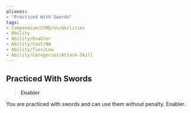 ```yaml
---
aliases:
- "Practiced With Swords"
tags:
- Compendium/CSRD/en/Abilities
- Ability
- Ability/Enabler
- Ability/Cost/NA
- Ability/Tier/Low
- Ability/Categories/Attack-Skill
---
```


  
## Practiced With Swords  
>**Enabler**
  
You are practiced with swords and can use them without penalty. Enabler.